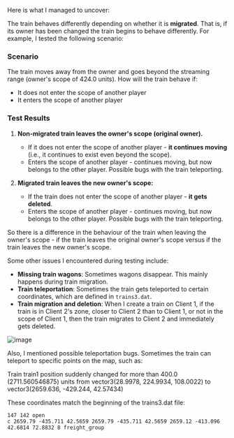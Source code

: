 Here is what I managed to uncover:

The train behaves differently depending on whether it is **migrated**. That is, if its owner has been changed the train begins to behave differently. For example, I tested the following scenario:

### Scenario
The train moves away from the owner and goes beyond the streaming range (owner's scope of 424.0 units). How will the train behave if:
- It does not enter the scope of another player
- It enters the scope of another player

### Test Results

1. **Non-migrated train leaves the owner's scope (original owner).**
   - If it does not enter the scope of another player - **it continues moving** (i.e., it continues to exist even beyond the scope).
   - Enters the scope of another player - continues moving, but now belongs to the other player. Possible bugs with the train teleporting.

2. **Migrated train leaves the new owner's scope:**
   - If the train does not enter the scope of another player - **it gets deleted**.
   - Enters the scope of another player - continues moving, but now belongs to the other player. Possible bugs with the train teleporting.

So there is a difference in the behaviour of the train when leaving the owner's scope - if the train leaves the original owner's scope versus if the train leaves the new owner's scope. 

Some other issues I encountered during testing include:
- **Missing train wagons**: Sometimes wagons disappear. This mainly happens during train migration.
- **Train teleportation**: Sometimes the train gets teleported to certain coordinates, which are defined in `trains3.dat`.
- **Train migration and deletion**: When I create a train on Client 1, if the train is in Client 2's zone, closer to Client 2 than to Client 1, or not in the scope of Client 1, then the train migrates to Client 2 and immediately gets deleted.

![image](https://github.com/draobrehtom/redm-trains/assets/6503721/dcd96ee7-3541-45f0-903a-f34a151ddcf4)


Also, I mentioned possible teleportation bugs. Sometimes the train can teleport to specific points on the map, such as:

Train train1 position suddenly changed for more than 400.0 (2711.560546875) units from vector3(28.9978, 224.9934, 108.0022) to vector3(2659.636, -429.244, 42.57434)

These coordinates match the beginning of the trains3.dat file:

```
147 142 open
c 2659.79 -435.711 42.5659 2659.79 -435.711 42.5659 2659.12 -413.096 42.6814 72.8832 8 freight_group
```
